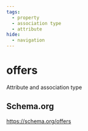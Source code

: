 ```yaml
---
tags:
  - property
  - association type
  - attribute
hide:
  - navigation
---
```


# offers

Attribute and association type

## Schema.org
https://schema.org/offers